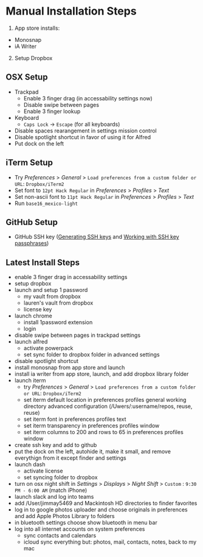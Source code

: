 Manual Installation Steps
=========================
1. App store installs:
  - Monosnap
  - iA Writer
2. Setup Dropbox

OSX Setup
---------
- Trackpad
  - Enable 3 finger drag (in accessability settings now)
  - Disable swipe between pages
  - Enable 3 finger lookup
- Keyboard
  - `Caps Lock` -> `Escape` (for all keyboards)
- Disable spaces rearangement in settings mission control 
- Disable spotlight shortcut in favor of using it for Alfred
- Put dock on the left

iTerm Setup
-----------
- Try _Preferences_ > _General_ > `Load preferences from a custom folder or URL`: `Dropbox/iTerm2`
- Set font to `12pt Hack Regular` in _Preferences_ > _Profiles_ > _Text_
- Set non-ascii font to `11pt Hack Regular` in _Preferences_ > _Profiles_ > _Text_
- Run `base16_mexico-light`

GitHub Setup
------------
- GitHub SSH key ([Generating SSH keys](https://help.github.com/articles/generating-ssh-keys/) and [Working with SSH key passphrases](https://help.github.com/articles/working-with-ssh-key-passphrases/))


Latest Install Steps
--------------------
- enable 3 finger drag in accessability settings
- setup dropbox
- launch and setup 1 password
  - my vault from dropbox
  - lauren's vault from dropbox
  - license key
- launch chrome
  - install 1password extension
  - login
- disable swipe between pages in trackpad settings
- launch alfred
  - activate powerpack
  - set sync folder to dropbox folder in advanced settings
- disable spotlight shortcut
- install monosnap from app store and launch
- install ia writer from app store, launch, and add dropbox library folder
- launch iterm
  - try _Preferences_ > _General_ > `Load preferences from a custom folder or URL`: `Dropbox/iTerm2`
  - set iterm default location in preferences profiles general working directory advanced configuration (/Uwers/:username/repos, reuse, reuse)
  - set iterm font in preferences profiles text
  - set iterm transparency in preferences profiles window
  - set iterm columns to 200 and rows to 65 in preferences profiles window
- create ssh key and add to github
- put the dock on the left, autohide it, make it small, and remove everythign from it except finder and settings
- launch dash
  - activate license
  - set syncing folder to dropbox
- turn on osx night shift in _Settings_ > _Displays_ > _Night Shift_ > `Custom` : `9:30 PM - 6:00 AM` (match iPhone)
- launch slack and log into teams
- add /User/jimmay5469 and Mackintosh HD directories to finder favorites
- log in to google photos uploader and choose originals in preferences and add Apple Photos Library to folders
- in bluetooth settings choose show bluetooth in menu bar
- log into all internet accounts on system preferences
  - sync contacts and calendars
  - icloud sync everything but: photos, mail, contacts, notes, back to my mac
